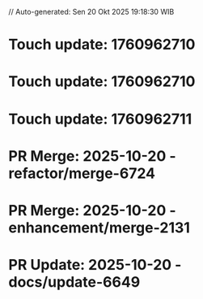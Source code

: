 // Auto-generated: Sen 20 Okt 2025 19:18:30 WIB

# Touch update: 1760962710

# Touch update: 1760962710

# Touch update: 1760962711

# PR Merge: 2025-10-20 - refactor/merge-6724

# PR Merge: 2025-10-20 - enhancement/merge-2131

# PR Update: 2025-10-20 - docs/update-6649
